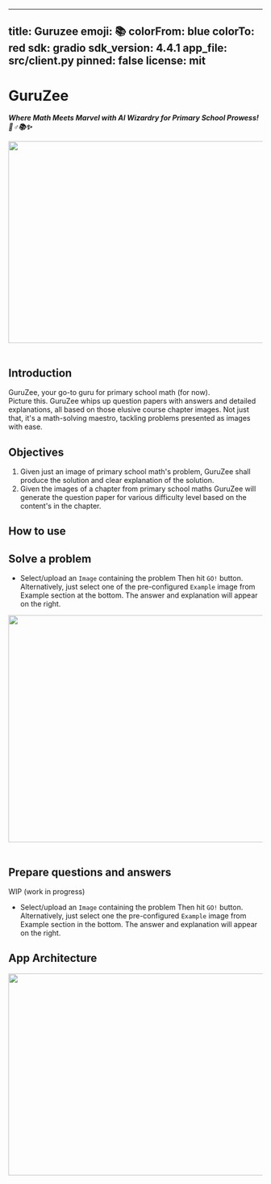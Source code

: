 
---
title: Guruzee
emoji: 📚
colorFrom: blue
colorTo: red
sdk: gradio
sdk_version: 4.4.1
app_file: src/client.py
pinned: false
license: mit
---

# GuruZee
***Where Math Meets Marvel with AI Wizardry for Primary School Prowess! 🧙♂📚✨***

<img src="https://github.com/sssingh/guruzee/blob/main/assets/title.jpeg?raw=true" width="1000" height="400"/><br><br>  

## Introduction
GuruZee, your go-to guru for primary school math (for now).   
Picture this. GuruZee whips up question papers with answers and detailed explanations, 
all based on those elusive course chapter images. Not just that, it's a math-solving 
maestro, tackling problems presented as images with ease.

## Objectives
1. Given just an image of primary school math's problem, GuruZee shall produce the 
solution and clear explanation of the solution.
2. Given the images of a chapter from primary school maths GuruZee will generate the 
question paper for various difficulty level based on the content's in the chapter.

## How to use
Solve a problem
---------------
- Select/upload an `Image` containing the problem Then hit `GO!` button. Alternatively, 
just select one of the pre-configured `Example` image from Example section at the 
bottom. The answer and explanation will appear on the right.

<img src="https://github.com/sssingh/guruzee/blob/main/assets/app-example.png?raw=true" width="1000" height="450"/><br><br>  

Prepare questions and answers
-----------------------------
WIP (work in progress)
- Select/upload an `Image` containing the problem Then hit `GO!` button. Alternatively, 
just select one the pre-configured `Example` image from Example section in the bottom.
The answer and explanation will appear on the right.

## App Architecture
<img src="https://github.com/sssingh/guruzee/blob/main/assets/wip.jpg?raw=true" width="1000" height="400"/><br><br>  

